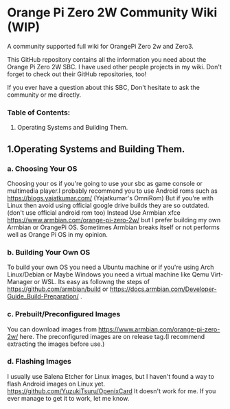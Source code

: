 # Orange Pi Zero 2W Community Wiki (WIP)
A community supported full wiki for OrangePi Zero 2w and Zero3.

This GitHub repository contains all the information you need about the Orange Pi Zero 2W SBC. I have used other people projects in my wiki. Don't forget to check out their GitHub repositories, too!

If you ever have a question about this SBC, Don't hesitate to ask the community or me directly.

### Table of Contents:
  1. Operating Systems and Building Them.


## 1.Operating Systems and Building Them.

### a. Choosing Your OS

Choosing your os if you're going to use your sbc as game console or multimedia player.I probably recommend you to use Android roms such as https://blogs.yajatkumar.com/ (Yajatkumar's OmniRom)
But if you're with Linux then avoid using official google drive builds they are so outdated.(don't use official android rom too)
Instead Use Armbian xfce https://www.armbian.com/orange-pi-zero-2w/ but I prefer building my own Armbian or OrangePi OS. Sometimes Armbian breaks itself or not performs well as Orange Pi OS in my opinion.

### b. Building Your Own OS

To build your own OS you need a Ubuntu machine or if you're using Arch Linux/Debian or Maybe Windows you need a virtual machine like Qemu Virt-Manager or WSL.
Its easy as followng the steps of https://github.com/armbian/build or https://docs.armbian.com/Developer-Guide_Build-Preparation/ .

### c. Prebuilt/Preconfigured Images
You can download images from https://www.armbian.com/orange-pi-zero-2w/ here.
The preconfigured images are on release tag.(I recommend extracting the images before use.) 

### d. Flashing Images
I usually use Balena Etcher for Linux images, but I haven't found a way to flash Android images on Linux yet. https://github.com/YuzukiTsuru/OpenixCard It doesn't work for me. If you ever manage to get it to work, let me know.
